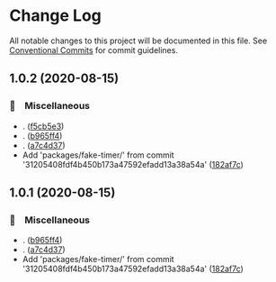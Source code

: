 # Change Log

All notable changes to this project will be documented in this file.
See [Conventional Commits](https://conventionalcommits.org) for commit guidelines.

## 1.0.2 (2020-08-15)


### 🔖　Miscellaneous

* . ([f5cb5e3](https://github.com/bluelovers/ws-timer/commit/f5cb5e378c61fe13dbca52a152a5430aa0791828))
* . ([b965ff4](https://github.com/bluelovers/ws-timer/commit/b965ff45f00687c66c2ac5f2ad18c4980ed28022))
* . ([a7c4d37](https://github.com/bluelovers/ws-timer/commit/a7c4d37649a02b0afd3fc7c1757825f2c40384ab))
* Add 'packages/fake-timer/' from commit '31205408fdf4b450b173a47592efadd13a38a54a' ([182af7c](https://github.com/bluelovers/ws-timer/commit/182af7c22f61067a25458f58678fd3a68c85a01c))





## 1.0.1 (2020-08-15)


### 🔖　Miscellaneous

* . ([b965ff4](https://github.com/bluelovers/ws-timer/commit/b965ff45f00687c66c2ac5f2ad18c4980ed28022))
* . ([a7c4d37](https://github.com/bluelovers/ws-timer/commit/a7c4d37649a02b0afd3fc7c1757825f2c40384ab))
* Add 'packages/fake-timer/' from commit '31205408fdf4b450b173a47592efadd13a38a54a' ([182af7c](https://github.com/bluelovers/ws-timer/commit/182af7c22f61067a25458f58678fd3a68c85a01c))
